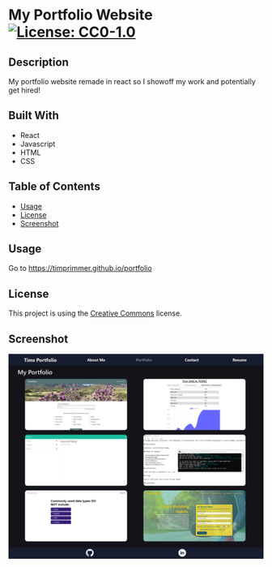 # My Portfolio Website [![License: CC0-1.0](https://licensebuttons.net/l/zero/1.0/80x15.png)](http://creativecommons.org/publicdomain/zero/1.0/)

## Description 

My portfolio website remade in react so I showoff my work and potentially get hired!

## Built With
* React
* Javascript
* HTML
* CSS

## Table of Contents 

* [Usage](#usage)
* [License](#license)
* [Screenshot](#screenshot)

## Usage 

Go to https://timprimmer.github.io/portfolio

## License 

This project is using the [Creative Commons](http://creativecommons.org/publicdomain/zero/1.0/) license. 


## Screenshot
![Screenshot of website](/src/assets/screenshot.png "Screenshot of the website")



